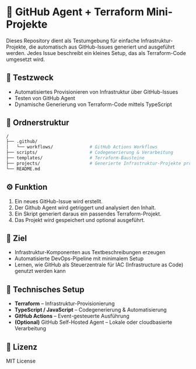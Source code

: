 # 🚀 GitHub Agent + Terraform Mini-Projekte

Dieses Repository dient als Testumgebung für einfache Infrastruktur-Projekte, die automatisch aus GitHub-Issues generiert und ausgeführt werden. Jedes Issue beschreibt ein kleines Setup, das als Terraform-Code umgesetzt wird.

## 🧪 Testzweck

- Automatisiertes Provisionieren von Infrastruktur über GitHub-Issues
- Testen von GitHub Agent
- Dynamische Generierung von Terraform-Code mittels TypeScript

## 🧱 Ordnerstruktur

```bash
/
├── .github/
│   └── workflows/              # GitHub Actions Workflows
├── scripts/                    # Codegenerierung & Verarbeitung
├── templates/                  # Terraform-Bausteine
├── projects/                   # Generierte Infrastruktur-Projekte pro Issue
└── README.md
```

## ⚙️ Funktion

1. Ein neues GitHub-Issue wird erstellt.
2. Der Github Agent wird getriggert und analysiert den Inhalt.
3. Ein Skript generiert daraus ein passendes Terraform-Projekt.
4. Das Projekt wird gespeichert und optional ausgeführt.

## 🎯 Ziel

- Infrastruktur-Komponenten aus Textbeschreibungen erzeugen
- Automatisierte DevOps-Pipeline mit minimalem Setup
- Lernen, wie GitHub als Steuerzentrale für IAC (Infrastructure as Code) genutzt werden kann

## 🔧 Technisches Setup

- **Terraform** – Infrastruktur-Provisionierung
- **TypeScript / JavaScript** – Codegenerierung & Automatisierung
- **GitHub Actions** – Event-gesteuerte Ausführung
- **(Optional)** GitHub Self-Hosted Agent – Lokale oder cloudbasierte Verarbeitung

## 📄 Lizenz

MIT License
